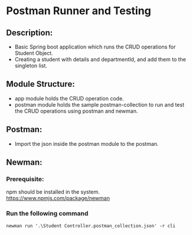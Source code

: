 
# Postman Runner and Testing

## Description:
- Basic Spring boot application which runs the CRUD operations for Student Object.
- Creating a student with details and departmentId, and add them to the singleton list.

## Module Structure:
- app module holds the CRUD operation code.
- postman module holds the sample postman-collection to run and test the CRUD operations using postman and newman.

## Postman:
- Import the json inside the postman module to the postman.

## Newman:
### Prerequisite:
npm should be installed in the system.
https://www.npmjs.com/package/newman

### Run the following command
`newman run '.\Student Controller.postman_collection.json' -r cli`
